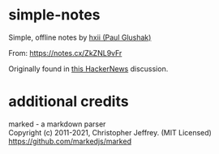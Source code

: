 # simple-notes
Simple, offline notes by [hxii (Paul Glushak)](https://github.com/hxii)  

From: https://notes.cx/ZkZNL9vFr

Originally found in [this HackerNews](https://news.ycombinator.com/item?id=27994692) discussion.

# additional credits
 marked - a markdown parser  
 Copyright (c) 2011-2021, Christopher Jeffrey. (MIT Licensed)  
 https://github.com/markedjs/marked
